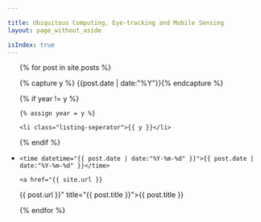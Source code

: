 ```yaml
---

title: Ubiquitous Computing, Eye-tracking and Mobile Sensing
layout: page_without_aside

isIndex: true
---
```



<ul class="listing">

{% for post in site.posts %}

  {% capture y %}
{{post.date | date:"%Y"}}{% endcapture %}

  {% if year != y %}

    {% assign year = y %}

    <li class="listing-seperator">{{ y }}</li>

  {% endif %}

  <li class="listing-item">

    <time datetime="{{ post.date | date:"%Y-%m-%d" }}">{{ post.date | date:"%Y-%m-%d" }}</time>

    <a href="{{ site.url }}
{{ post.url }}"
 title="{{ post.title }}">{{ post.title }}</a>

  </li>

{% endfor %}

</ul>

